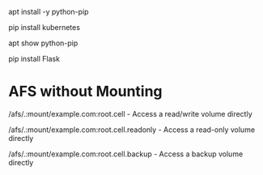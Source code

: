 

   apt install -y python-pip

   pip install kubernetes

   apt show python-pip
 
   pip install Flask



# AFS without Mounting

/afs/.:mount/example.com:root.cell - Access a read/write volume directly

/afs/.:mount/example.com:root.cell.readonly - Access a read-only volume directly

/afs/.:mount/example.com:root.cell.backup - Access a backup volume directly
<!--stackedit_data:
eyJoaXN0b3J5IjpbLTIxMjAyNTYyXX0=
-->